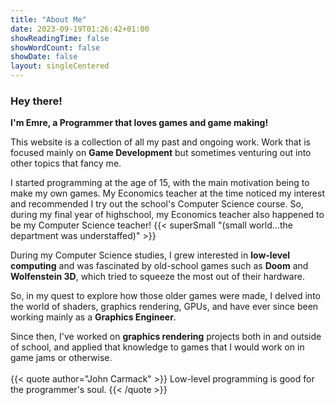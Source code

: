 ```yaml
---
title: "About Me"
date: 2023-09-19T01:26:42+01:00
showReadingTime: false
showWordCount: false
showDate: false
layout: singleCentered
---
```


### Hey there!

**I'm Emre, a Programmer that loves games and game making!**

This website is a collection of all my past and ongoing work. Work that is focused mainly on **Game Development** but sometimes venturing out into other topics that fancy me.

I started programming at the age of 15, with the main motivation being to make my own games. My Economics teacher at the time noticed my interest and recommended I try out the school's Computer Science course. So, during my final year of highschool, my Economics teacher also happened to be my Computer Science teacher! {{< superSmall "(small world...the department was understaffed)" >}}

During my Computer Science studies, I grew interested in **low-level computing** and was fascinated by old-school games such as **Doom** and **Wolfenstein 3D**, which tried to squeeze the most out of their hardware.

So, in my quest to explore how those older games were made, I delved into the world of shaders, graphics rendering, GPUs, and have ever since been working mainly as a **Graphics Engineer**.

Since then, I've worked on **graphics rendering** projects both in and outside of school, and applied that knowledge to games that I would work on in game jams or otherwise.
\
\
{{< quote author="John Carmack" >}}
Low-level programming is good for the programmer's soul.
{{< /quote >}}